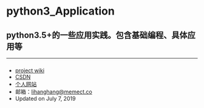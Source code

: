 # python3_Application
python3.5+的一些应用实践。包含基础编程、具体应用等
-



---
###
- [project wiki](https://github.com/lihanghang/python3_Application/wiki)
- [CSDN](https://blog.csdn.net/lihangll)  
- [个人网站](https://lihanghang.top/)  
- 邮箱：lihanghang@memect.co 
- Updated on July 7, 2019  
